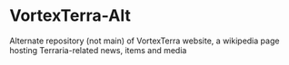 # VortexTerra-Alt
Alternate repository (not main) of VortexTerra website, a wikipedia page hosting Terraria-related news, items and media
